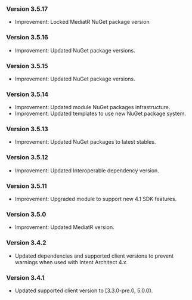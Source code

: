 ### Version 3.5.17

- Improvement: Locked MediatR NuGet package version

### Version 3.5.16

- Improvement: Updated NuGet package versions.

### Version 3.5.15

- Improvement: Updated NuGet package versions.

### Version 3.5.14

- Improvement: Updated module NuGet packages infrastructure.
- Improvement: Updated templates to use new NuGet package system.

### Version 3.5.13

- Improvement: Updated NuGet packages to latest stables.

### Version 3.5.12

- Improvement: Updated Interoperable dependency version.

### Version 3.5.11

- Improvement: Upgraded module to support new 4.1 SDK features.

### Version 3.5.0

- Improvement: Updated MediatR version.

### Version 3.4.2

- Updated dependencies and supported client versions to prevent warnings when used with Intent Architect 4.x.

### Version 3.4.1

- Updated supported client version to [3.3.0-pre.0, 5.0.0).
